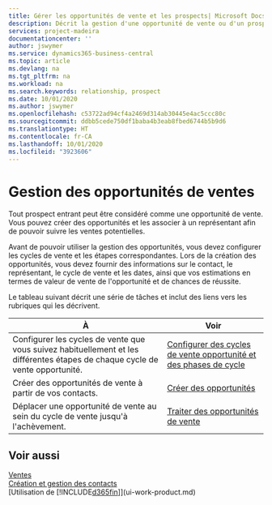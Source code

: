```yaml
---
title: Gérer les opportunités de vente et les prospects| Microsoft Docs
description: Décrit la gestion d'une opportunité de vente ou d'un prospect entrant dans Business Central, et l'association de l'opportunité à un représentant pour effectuer le suivi des ventes potentielles.
services: project-madeira
documentationcenter: ''
author: jswymer
ms.service: dynamics365-business-central
ms.topic: article
ms.devlang: na
ms.tgt_pltfrm: na
ms.workload: na
ms.search.keywords: relationship, prospect
ms.date: 10/01/2020
ms.author: jswymer
ms.openlocfilehash: c53722ad94cf4a2469d314ab30445e4ac5ccc80c
ms.sourcegitcommit: ddbb5cede750df1baba4b3eab8fbed6744b5b9d6
ms.translationtype: HT
ms.contentlocale: fr-CA
ms.lasthandoff: 10/01/2020
ms.locfileid: "3923606"
---
```

# <a name="managing-sales-opportunities"></a>Gestion des opportunités de ventes
Tout prospect entrant peut être considéré comme une opportunité de vente. Vous pouvez créer des opportunités et les associer à un représentant afin de pouvoir suivre les ventes potentielles.

Avant de pouvoir utiliser la gestion des opportunités, vous devez configurer les cycles de vente et les étapes correspondantes. Lors de la création des opportunités, vous devez fournir des informations sur le contact, le représentant, le cycle de vente et les dates, ainsi que vos estimations en termes de valeur de vente de l'opportunité et de chances de réussite.

Le tableau suivant décrit une série de tâches et inclut des liens vers les rubriques qui les décrivent.

| À | Voir |
| --- | --- |
| Configurer les cycles de vente que vous suivez habituellement et les différentes étapes de chaque cycle de vente opportunité. |[Configurer des cycles de vente opportunité et des phases de cycle](marketing-how-setup-opportunity-sales-cycles-stages.md) |
| Créer des opportunités de vente à partir de vos contacts. |[Créer des opportunités](marketing-how-create-opportunities.md) |
| Déplacer une opportunité de vente au sein du cycle de vente jusqu'à l'achèvement. |[Traiter des opportunités de vente](marketing-processing-sales-opportunities.md) |

## <a name="see-also"></a>Voir aussi
[Ventes](sales-manage-sales.md)  
[Création et gestion des contacts](marketing-contacts.md)  
[Utilisation de [!INCLUDE[d365fin](includes/d365fin_md.md)]](ui-work-product.md)

